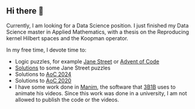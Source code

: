 ## Hi there 👋
Currently, I am looking for a Data Science position.
I just finished my Data Science master in Applied Mathematics, with a thesis on the Reproducing kernel Hilbert spaces and the Koopman operator.

In my free time, I devote time to:
- Logic puzzles, for example [Jane Street](https://www.janestreet.com/puzzles/archive/) or [Advent of Code](https://adventofcode.com/)
- [Solutions](https://github.com/UpzYaDead/jane_street_puzzles) to some Jane Street puzzles
- Solutions to [AoC 2024](https://github.com/UpzYaDead/AOC_2024)
- Solutions to [AoC 2020](https://github.com/UpzYaDead/AOC2020)
- I have some work done in [Manim](https://www.manim.community/), the software that [3B1B](https://www.youtube.com/@3blue1brown/videos) uses to animate his videos. Since this work was done in a university, I am not allowed to publish the code or the videos.

<!--
**UpzYaDead/UpzYaDead** is a ✨ _special_ ✨ repository because its `README.md` (this file) appears on your GitHub profile.

Here are some ideas to get you started:

- 🔭 I’m currently working on ...
- 🌱 I’m currently learning ...
- 👯 I’m looking to collaborate on ...
- 🤔 I’m looking for help with ...
- 💬 Ask me about ...
- 📫 How to reach me: ...
- 😄 Pronouns: ...
- ⚡ Fun fact: ...
-->
